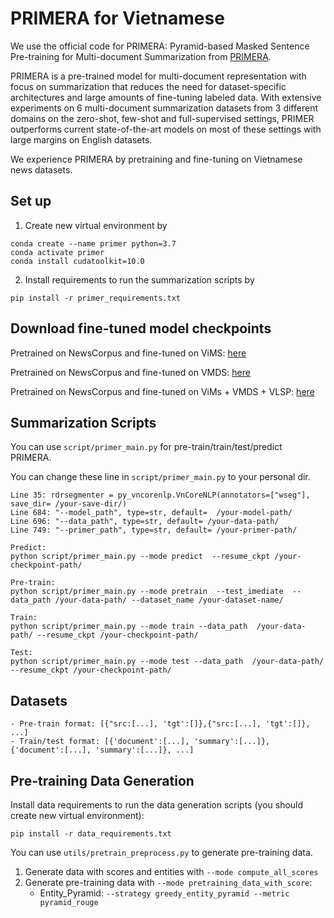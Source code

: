 # PRIMERA for Vietnamese
We use the official code for PRIMERA: Pyramid-based Masked Sentence Pre-training for Multi-document Summarization from [PRIMERA](https://github.com/allenai/PRIMER).

PRIMERA is a pre-trained model for multi-document representation with focus on summarization that reduces the need for dataset-specific architectures and large amounts of fine-tuning labeled data. With extensive experiments on 6 multi-document summarization datasets from 3 different domains on the zero-shot, few-shot and full-supervised settings, PRIMER outperforms current state-of-the-art models on most of these settings with large margins on English datasets.

We experience PRIMERA by pretraining and fine-tuning on Vietnamese news datasets.
 

## Set up
1. Create new virtual environment by
```
conda create --name primer python=3.7
conda activate primer
conda install cudatoolkit=10.0
```
2. Install requirements to run the summarization scripts by 
```
pip install -r primer_requirements.txt
```

## Download fine-tuned model checkpoints
Pretrained on NewsCorpus and fine-tuned on ViMS: [here]()

Pretrained on NewsCorpus and fine-tuned on VMDS: [here]()

Pretrained on NewsCorpus and fine-tuned on ViMs + VMDS + VLSP: [here]()


## Summarization Scripts
You can use `script/primer_main.py` for pre-train/train/test/predict PRIMERA.

You can change these line in `script/primer_main.py` to your personal dir.

``` 
Line 35: rdrsegmenter = py_vncorenlp.VnCoreNLP(annotators=["wseg"], save_dir= /your-save-dir/)
Line 684: "--model_path", type=str, default=  /your-model-path/
Line 696: "--data_path", type=str, default= /your-data-path/
Line 749: "--primer_path", type=str, default= /your-primer-path/
```

```
Predict:
python script/primer_main.py --mode predict  --resume_ckpt /your-checkpoint-path/
```

```
Pre-train:
python script/primer_main.py --mode pretrain  --test_imediate  --data_path /your-data-path/ --dataset_name /your-dataset-name/
```

```
Train:
python script/primer_main.py --mode train --data_path  /your-data-path/ --resume_ckpt /your-checkpoint-path/
```

```
Test:
python script/primer_main.py --mode test --data_path  /your-data-path/ --resume_ckpt /your-checkpoint-path/
```



## Datasets
```
- Pre-train format: [{"src:[...], 'tgt':[]},{"src:[...], 'tgt':[]}, ...]
- Train/test format: [{'document':[...], 'summary':[...]}, {'document':[...], 'summary':[...]}, ...]
```


## Pre-training Data Generation
Install data requirements to run the data generation scripts (you should create new virtual environment):

```
pip install -r data_requirements.txt
```

You can use `utils/pretrain_preprocess.py` to generate pre-training data. 
1. Generate data with scores and entities with `--mode compute_all_scores` 
2. Generate pre-training data with `--mode pretraining_data_with_score`:
    - Entity_Pyramid: `--strategy greedy_entity_pyramid --metric pyramid_rouge`